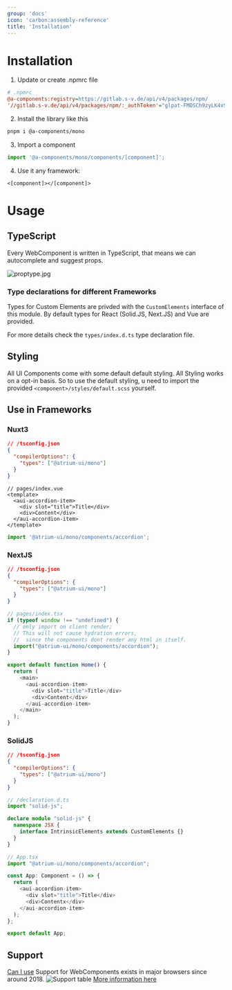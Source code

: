```yaml
---
group: 'docs'
icon: 'carbon:assembly-reference'
title: 'Installation'
---
```


# Installation

1. Update or create .npmrc file

```ini
# .npmrc
@a-components:registry=https://gitlab.s-v.de/api/v4/packages/npm/
'//gitlab.s-v.de/api/v4/packages/npm/:_authToken'="glpat-FMDSCh9zyLK4vS6kd4JB"
```

2. Install the library like this
```bash
pnpm i @a-components/mono
```

3. Import a component

```typescript
import '@a-components/mono/components/[component]';
```

4. Use it any framework:

```tsx
<[component]></[component]>
```

# Usage

## TypeScript

Every WebComponent is written in TypeScript, that means we can autocomplete and suggest props.

![proptype.jpg](./images/proptype.jpg)

### Type declarations for different Frameworks

Types for Custom Elements are privded with the `CustomElements` interface of this module.
By default types for React (Solid.JS, Next.JS) and Vue are provided.

For more details check the `types/index.d.ts` type declaration file.


## Styling

All UI Components come with some default default styling. All Styling works on a opt-in basis.
So to use the default styling, u need to import the provided `<component>/styles/default.scss` yourself.


## Use in Frameworks

### Nuxt3

```json
// /tsconfig.json
{
  "compilerOptions": {
    "types": ["@atrium-ui/mono"]
  }
}
```

```vue
// pages/index.vue
<template>
  <aui-accordion-item>
    <div slot="title">Title</div>
    <div>Content</div>
  </aui-accordion-item>
</template>
```
```typescript
import '@atrium-ui/mono/components/accordion';
```

### NextJS

```json
// /tsconfig.json
{
  "compilerOptions": {
    "types": ["@atrium-ui/mono"]
  }
}
```

```typescript
// pages/index.tsx
if (typeof window !== "undefined") {
  // only import on client render;
  // This will not cause hydration errors,
  //  since the components dont render any html in itself.
  import("@atrium-ui/mono/components/accordion");
}

export default function Home() {
  return (
    <main>
      <aui-accordion-item>
        <div slot="title">Title</div>
        <div>Content</div>
      </aui-accordion-item>
    </main>
  );
}
```

### SolidJS

```json
// /tsconfig.json
{
  "compilerOptions": {
    "types": ["@atrium-ui/mono"]
  }
}
```

```typescript
// /declaration.d.ts
import "solid-js";

declare module "solid-js" {
  namespace JSX {
    interface IntrinsicElements extends CustomElements {}
  }
}
```

```typescript
// App.tsx
import "@atrium-ui/mono/components/accordion";

const App: Component = () => {
  return (
    <aui-accordion-item>
      <div slot="title">Title</div>
      <div>Contentx</div>
    </aui-accordion-item>
  );
};

export default App;
```

## Support

[Can I use](https://caniuse.com/mdn-api_window_customelements)
Support for WebComponents exists in major browsers since around 2018.
![Support table](./images/support.jpg)
[More information here](https://www.webcomponents.org/)

